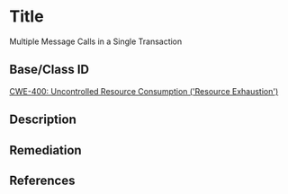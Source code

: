 # Title 
Multiple Message Calls in a Single Transaction

## Base/Class ID
[CWE-400: Uncontrolled Resource Consumption ('Resource Exhaustion')](https://cwe.mitre.org/data/definitions/400.html)

## Description 


## Remediation


## References
